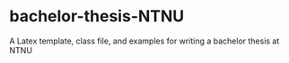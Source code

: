# bachelor-thesis-NTNU
A Latex template, class file, and examples for writing a bachelor thesis at NTNU
